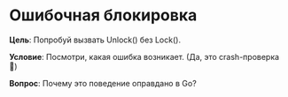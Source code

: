 # Ошибочная блокировка

**Цель**: Попробуй вызвать Unlock() без Lock().

**Условие**: Посмотри, какая ошибка возникает. (Да, это crash-проверка 🙂)

**Вопрос**: Почему это поведение оправдано в Go?